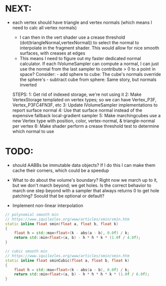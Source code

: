 # NEXT:
- each vertex should have triangle and vertex normals (which means I need to calc all vertex normals)
    - I can then in the vert shader use a crease threshold (dot(triangleNormal,vertexNormal)) to select the normal
    to interpolate in the fragment shader. This would allow for nice smooth surfaces, with creases at edges
    - This means I need to figure out my faster dedicated normal calculator. If each IVolumeSampler can compute
    a normal, I can just use the normal from the last sampler to contribute > 0 to a point in space?
        Consider:
            - add sphere to cube: The cube's normals override the sphere's
            - subtract cube from sphere: Same story, but normals inverted

    STEPS:
        1: Get rid of indexed storage, we're not using it
        2: Make VertexStorage templated on vertex types; so we can have Vertex_P3F, Vertex_P3FC4FN3F, etc
        3: Update IVolumeSampler implementations to report surface normal
        4: Use that surface normal instead of the expensive fallback local-gradient sampler
        5: Make marchingcubes use a new Vertex type with position, color, vertex-normal, & triangle-normal per vertex
        6: Make shader perform a crease threshold test to determine which normal to use


# TODO:
- should AABBs be immutable data objects? If I do this I can make them cache their corners, which could be a speedup

- What to do about the volume's boundary? Right now we march up to it, but we don't march beyond; we get holes. Is the correct behavior to march one step beyond with a sampler that always returns 0 to get hole patching? Soould that be optional or default?

- Implement non-linear interpolation
```cpp
// polynomial smooth min
// https://www.iquilezles.org/www/articles/smin/smin.htm
static inline float smin(float a, float b, float k)
{
    float h = std::max<float>(k - abs(a - b), 0.0f) / k;
    return std::min<float>(a, b) - h * h * k * (1.0f / 4.0f);
}

// cubic smooth min
// https://www.iquilezles.org/www/articles/smin/smin.htm
static inline float sminCubic(float a, float b, float k)
{
    float h = std::max<float>(k - abs(a - b), 0.0f) / k;
    return std::min<float>(a, b) - h * h * h * k * (1.0f / 6.0f);
}
```
